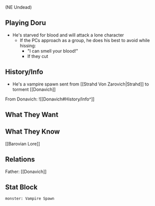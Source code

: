 (NE Undead)
## Playing Doru
- He's starved for blood and will attack a lone character
	- If the PCs approach as a group, he does his best to avoid while hissing:
		- "I can smell your blood!"
		- If they cut 

## History/Info
- He's a vampire spawn sent from [[Strahd Von Zarovich|Strahd]] to torment [[Donavich]]

From Donavich:
![[Donavich#History/Info^]]

## What They Want

## What They Know
[[Barovian Lore]]

## Relations
Father: [[Donavich]]

## Stat Block

```statblock
monster: Vampire Spawn
```
